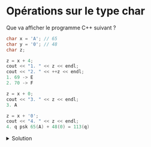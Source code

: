 # Opérations sur le type char

Que va afficher le programme C++ suivant ?

~~~cpp
char x = 'A'; // 65
char y = '0'; // 48
char z;

z = x + 4;
cout << "1. " << z << endl;
cout << "2. " << ++z << endl;
1. 69 -> E
2. 70 -> F

z = x + 0;
cout << "3. " << z << endl;
3. A

z = x + '0';
cout << "4. " << z << endl;
4. q psk 65(A) + 48(0) = 113(q)
~~~

<details>
<summary>Solution</summary>

1. E
2. F
3. A
4. q

</details>
